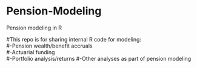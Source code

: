 # Pension-Modeling
Pension modeling in R

#This repo is for sharing internal R code for modeling:<br>
#-Pension wealth/benefit accruals<br>
#-Actuarial funding<br>
#-Portfolio analysis/returns
#-Other analyses as part of pension modeling

